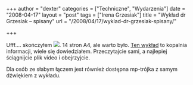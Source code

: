 +++
author = "dexter"
categories = ["Techniczne", "Wydarzenia"]
date = "2008-04-17"
layout = "post"
tags = ["Irena Grzesiak"]
title = "Wykład dr Grzesiak – spisany"
url = "/2008/04/17/wyklad-dr-grzesiak-spisany/"

+++

Ufff&#8230;. skończyłem ![][1]. 14 stron A4, ale warto było. [Ten wykład][2] to kopalnia informacji, wiele się dowiedziałem. Przeczytajcie sami, a najlepiej ściągnijcie plik video i obejrzyjcie.

Dla osób ze słabym łączem jest również dostępna mp-trójka z samym dźwiękiem z wykładu.

 [1]: http://www.atopowe-zapalenie.pl/forum/images/smiles/icon_smile.gif
 [2]: http://www.atopowe-zapalenie.pl/atopedia/Wykład_dr_Ireny_Grzesiak